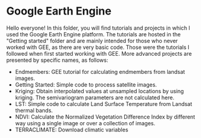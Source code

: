 # Google Earth Engine
Hello everyone! In this folder, you will find tutorials and projects in which I used the Google Earth Engine platform.
The tutorials are hosted in the "Getting started" folder and are mainly intended for those who never worked with GEE, as there are very basic code. Those were the tutorials I followed when first started working with GEE. 
More advanced projects are presented by specific names, as follows:
- Endmembers: GEE tutorial for calculating endmembers from landsat images.
- Getting Started: Simple code to process satellite images.
- Kriging: Obtain interpolated values at unsampled locations by using kriging. The semivariogram parameters are not calculated here.
- LST: Simple code to calculate Land Surface Temperature from Landsat thermal bands.
- NDVI: Calculate the Normalized Vegetation Difference Index by different way using a single image or over a collection of images.
- TERRACLIMATE: Download climatic variables

